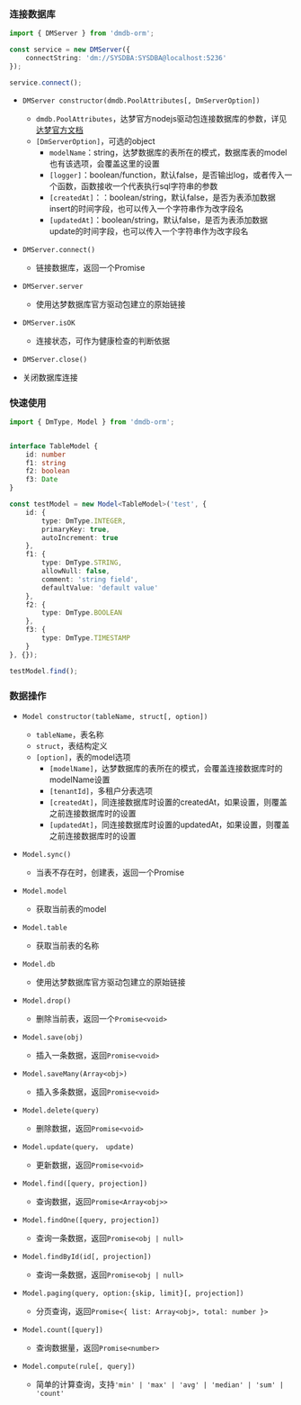 
### 连接数据库
```typescript
import { DMServer } from 'dmdb-orm';

const service = new DMServer({
    connectString: 'dm://SYSDBA:SYSDBA@localhost:5236'
});

service.connect();
```
- `DMServer constructor(dmdb.PoolAttributes[, DmServerOption])`
  - `dmdb.PoolAttributes`，达梦官方nodejs驱动包连接数据库的参数，详见[达梦官方文档](https://eco.dameng.com/document/dm/zh-cn/pm/nodejs-rogramming-guide.html#10.3.1.3%E5%87%BD%E6%95%B0%E5%8E%9F%E5%9E%8B)
  - `[DmServerOption]`，可选的object
    - `modelName`：string，达梦数据库的表所在的模式，数据库表的model也有该选项，会覆盖这里的设置
    - `[logger]`：boolean/function，默认false，是否输出log，或者传入一个函数，函数接收一个代表执行sql字符串的参数
    - `[createdAt]`：：boolean/string，默认false，是否为表添加数据insert的时间字段，也可以传入一个字符串作为改字段名
    - `[updatedAt]`：boolean/string，默认false，是否为表添加数据update的时间字段，也可以传入一个字符串作为改字段名

- `DMServer.connect()`
  - 链接数据库，返回一个Promise

- `DMServer.server`
  - 使用达梦数据库官方驱动包建立的原始链接

- `DMServer.isOK`
  - 连接状态，可作为健康检查的判断依据

-  `DMServer.close()`
  - 关闭数据库连接

### 快速使用
```typescript
import { DmType, Model } from 'dmdb-orm';


interface TableModel {
    id: number
    f1: string
    f2: boolean
    f3: Date
}

const testModel = new Model<TableModel>('test', {
    id: {
        type: DmType.INTEGER,
        primaryKey: true,
        autoIncrement: true
    },
    f1: {
        type: DmType.STRING,
        allowNull: false,
        comment: 'string field',
        defaultValue: 'default value'
    },
    f2: {
        type: DmType.BOOLEAN
    },
    f3: {
        type: DmType.TIMESTAMP
    }
}, {});

testModel.find();
```

### 数据操作
- `Model constructor(tableName, struct[, option])`
  - `tableName`，表名称
  - `struct`，表结构定义
  - `[option]`，表的model选项
    - `[modelName]`，达梦数据库的表所在的模式，会覆盖连接数据库时的modelName设置
    - `[tenantId]`，多租户分表选项
    - `[createdAt]`，同连接数据库时设置的createdAt，如果设置，则覆盖之前连接数据库时的设置
    - `[updatedAt]`，同连接数据库时设置的updatedAt，如果设置，则覆盖之前连接数据库时的设置

- `Model.sync()`
  - 当表不存在时，创建表，返回一个Promise

- `Model.model`
  - 获取当前表的model

- `Model.table`
  - 获取当前表的名称

- `Model.db`
  - 使用达梦数据库官方驱动包建立的原始链接

- `Model.drop()`
  - 删除当前表，返回一个`Promise<void>`

- `Model.save(obj)`
  - 插入一条数据，返回`Promise<void>`

- `Model.saveMany(Array<obj>)`
  - 插入多条数据，返回`Promise<void>`

- `Model.delete(query)`
  - 删除数据，返回`Promise<void>`

- `Model.update(query， update)`
  - 更新数据，返回`Promise<void>`

<!-- - `Model.upsert()`
  -  -->

- `Model.find([query, projection])`
  - 查询数据，返回`Promise<Array<obj>>`

- `Model.findOne([query, projection])`
  - 查询一条数据，返回`Promise<obj | null>`

- `Model.findById(id[, projection])`
  - 查询一条数据，返回`Promise<obj | null>`

- `Model.paging(query, option:{skip, limit}[, projection])`
  - 分页查询，返回`Promise<{ list: Array<obj>, total: number }>`

- `Model.count([query])`
  - 查询数据量，返回`Promise<number>`

- `Model.compute(rule[, query])`
  - 简单的计算查询，支持`'min' | 'max' | 'avg' | 'median' | 'sum' | 'count'`
